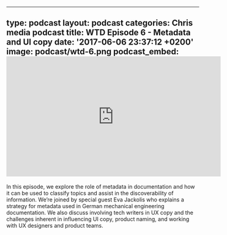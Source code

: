   - --
type: podcast
layout: podcast
categories: Chris media podcast
title: WTD Episode 6 - Metadata and UI copy
date: '2017-06-06 23:37:12 +0200'
image: podcast/wtd-6.png
podcast_embed: <iframe width="560" height="315" src="https://www.youtube.com/embed/uGnDzVoJ2Lw" frameborder="0" allowfullscreen></iframe>
---

In this episode, we explore the role of metadata in documentation and how it can be used to classify topics and assist in the discoverability of information. We’re joined by special guest Eva Jackolis who explains a strategy for metadata used in German mechanical engineering documentation. We also discuss involving tech writers in UX copy and the challenges inherent in influencing UI copy, product naming, and working with UX designers and product teams.
